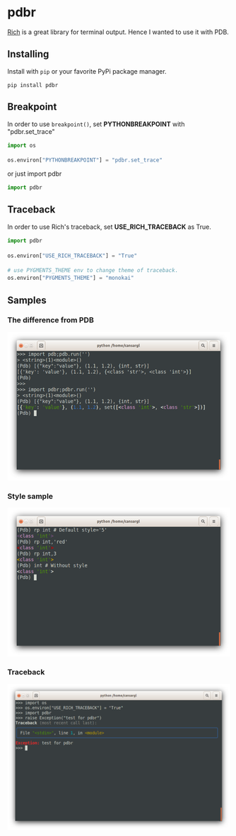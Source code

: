 # pdbr

[Rich](https://github.com/willmcgugan/rich) is a great library for terminal output. Hence I wanted to use it with PDB.

## Installing

Install with `pip` or your favorite PyPi package manager.

```
pip install pdbr
```

## Breakpoint

In order to use ```breakpoint()```, set **PYTHONBREAKPOINT** with "pdbr.set_trace"

```python
import os

os.environ["PYTHONBREAKPOINT"] = "pdbr.set_trace"
```

or just import pdbr

```python
import pdbr
```

## Traceback
In order to use Rich's traceback, set **USE_RICH_TRACEBACK** as True.

```python
import pdbr

os.environ["USE_RICH_TRACEBACK"] = "True"

# use PYGMENTS_THEME env to change theme of traceback.
os.environ["PYGMENTS_THEME"] = "monokai"
```

## Samples
### The difference from PDB
![](/samples/sample1.png)

### Style sample
![](/samples/sample2.png)

### Traceback
![](/samples/sample3.png)
